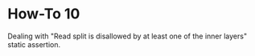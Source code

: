 # How-To 10
Dealing with "Read split is disallowed by at least one of the inner layers" static assertion.
